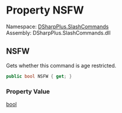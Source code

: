 # Property NSFW

Namespace: [DSharpPlus.SlashCommands](DSharpPlus.SlashCommands.md)  
Assembly: DSharpPlus.SlashCommands.dll

## <a id="DSharpPlus_SlashCommands_SlashCommandGroupAttribute_NSFW"></a>NSFW

Gets whether this command is age restricted.

```csharp
public bool NSFW { get; }
```

### Property Value

[bool](https://learn.microsoft.com/dotnet/api/system.boolean)

